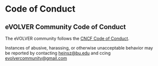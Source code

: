 # Code of Conduct

## eVOLVER Community Code of Conduct

The eVOLVER community follows the [CNCF Code of Conduct](https://github.com/cncf/foundation/blob/master/code-of-conduct.md).

Instances of abusive, harassing, or otherwise unacceptable behavior may be reported by contacting [heinsz@bu.edu](mailto:heinsz@bu.edu) and ccing[ evolvercommunity@gmail.com](mailto:evolvercommunity@gmail.com)

##
